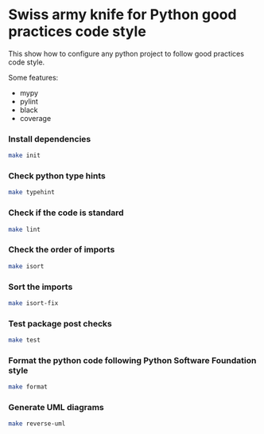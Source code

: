 # Swiss army knife for Python good practices code style

This show how to configure any python project to follow good practices code style.

Some features:

* mypy
* pylint
* black
* coverage


### Install dependencies
```bash
make init
```

### Check python type hints
```bash
make typehint
```

### Check if the code is standard
```bash
make lint
```

### Check the order of imports
```bash
make isort
```

### Sort the imports
```bash
make isort-fix
```

### Test package post checks
```bash
make test
```

### Format the python code following Python Software Foundation style
```bash
make format
```

### Generate UML diagrams
```bash
make reverse-uml
```
